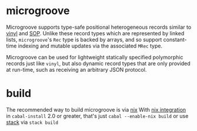 # microgroove
Microgroove supports type-safe positional heterogeneous records similar to [vinyl](https://hackage.haskell.org/package/vinyl-0.6.0/docs/Data-Vinyl-Core.html#t:Rec) and [SOP](https://hackage.haskell.org/package/generics-sop-0.3.1.0/docs/Generics-SOP.html#t:NP).
Unlike these record types which are represented by linked lists, `microgroove`'s `Rec` type is backed by arrays, and so support constant-time indexing and mutable updates via the associated `MRec` type.

Microgroove can be used for lightweight statically specified polymorphic records just like `vinyl`, but also dynamic record types that are only provided at run-time, such as receiving an arbitrary JSON protocol.

# build
The recommended way to build microgroove is via [nix](https://nixos.org/nix/)
With [nix integration](https://cabal.readthedocs.io/en/latest/nix-integration.html) in `cabal-install` 2.0 or greater, that's just `cabal --enable-nix build`
or use [stack](https://www.haskellstack.org) via `stack build`
